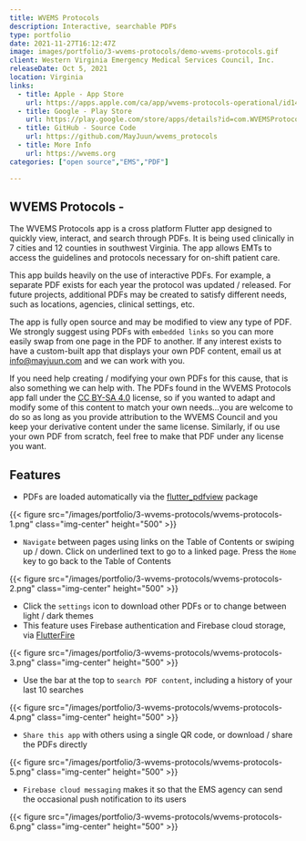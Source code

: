 ```yaml
---
title: WVEMS Protocols
description: Interactive, searchable PDFs
type: portfolio
date: 2021-11-27T16:12:47Z
image: images/portfolio/3-wvems-protocols/demo-wvems-protocols.gif
client: Western Virginia Emergency Medical Services Council, Inc.
releaseDate: Oct 5, 2021
location: Virginia
links: 
  - title: Apple - App Store
    url: https://apps.apple.com/ca/app/wvems-protocols-operational/id1437286516
  - title: Google - Play Store
    url: https://play.google.com/store/apps/details?id=com.WVEMSProtocols
  - title: GitHub - Source Code
    url: https://github.com/MayJuun/wvems_protocols
  - title: More Info
    url: https://wvems.org
categories: ["open source","EMS","PDF"]

---
```

## WVEMS Protocols -

The WVEMS Protocols app is a cross platform Flutter app designed to quickly view, interact, and search through PDFs. It is being used clinically in 7 cities and 12 counties in southwest Virginia. The app allows EMTs to access the guidelines and protocols necessary for on-shift patient care.

This app builds heavily on the use of interactive PDFs. For example, a separate PDF exists for each year the protocol was updated / released. For future projects, additional PDFs may be created to satisfy different needs, such as locations, agencies, clinical settings, etc.

The app is fully open source and may be modified to view any type of PDF. We strongly suggest using PDFs with `embedded links` so you can more easily swap from one page in the PDF to another. If any interest exists to have a custom-built app that displays your own PDF content, email us at info@mayjuun.com and we can work with you.

If you need help creating / modifying your own PDFs for this cause, that is also something we can help with. The PDFs found in the WVEMS Protocols app fall under the [CC BY-SA 4.0](https://creativecommons.org/licenses/by-sa/4.0) license, so if you wanted to adapt and modify some of this content to match your own needs...you are welcome to do so as long as you provide attribution to the WVEMS Council and you keep your derivative content under the same license. Similarly, if ou use your own PDF from scratch, feel free to make that PDF under any license you want.

## Features

- PDFs are loaded automatically via the [flutter_pdfview](https://pub.dev/packages/flutter_pdfview) package

{{< figure src="/images/portfolio/3-wvems-protocols/wvems-protocols-1.png" class="img-center" height="500" >}}

- `Navigate` between pages using links on the Table of Contents or swiping up / down. Click on underlined text to go to a linked page. Press the `Home` key to go back to the Table of Contents

{{< figure src="/images/portfolio/3-wvems-protocols/wvems-protocols-2.png" class="img-center" height="500" >}}

- Click the `settings` icon to download other PDFs or to change between light / dark themes
- This feature uses Firebase authentication and Firebase cloud storage, via [FlutterFire](https://firebase.flutter.dev)

{{< figure src="/images/portfolio/3-wvems-protocols/wvems-protocols-3.png" class="img-center" height="500" >}}

- Use the bar at the top to `search PDF content`, including a history of your last 10 searches

{{< figure src="/images/portfolio/3-wvems-protocols/wvems-protocols-4.png" class="img-center" height="500" >}}

- `Share this app` with others using a single QR code, or download / share the PDFs directly

{{< figure src="/images/portfolio/3-wvems-protocols/wvems-protocols-5.png" class="img-center" height="500" >}}

- `Firebase cloud messaging` makes it so that the EMS agency can send the occasional push notification to its users

{{< figure src="/images/portfolio/3-wvems-protocols/wvems-protocols-6.png" class="img-center" height="500" >}}
